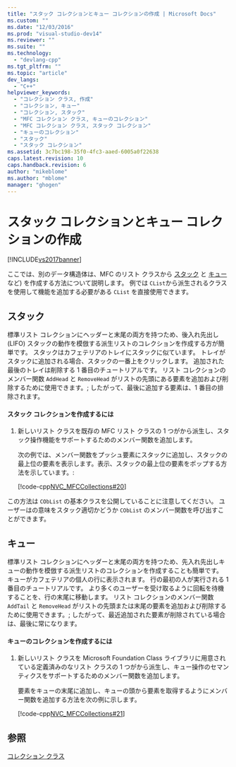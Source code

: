 ```yaml
---
title: "スタック コレクションとキュー コレクションの作成 | Microsoft Docs"
ms.custom: ""
ms.date: "12/03/2016"
ms.prod: "visual-studio-dev14"
ms.reviewer: ""
ms.suite: ""
ms.technology: 
  - "devlang-cpp"
ms.tgt_pltfrm: ""
ms.topic: "article"
dev_langs: 
  - "C++"
helpviewer_keywords: 
  - "コレクション クラス, 作成"
  - "コレクション, キュー"
  - "コレクション, スタック"
  - "MFC コレクション クラス, キューのコレクション"
  - "MFC コレクション クラス, スタック コレクション"
  - "キューのコレクション"
  - "スタック"
  - "スタック コレクション"
ms.assetid: 3c7bc198-35f0-4fc3-aaed-6005a0f22638
caps.latest.revision: 10
caps.handback.revision: 6
author: "mikeblome"
ms.author: "mblome"
manager: "ghogen"
---
```

# スタック コレクションとキュー コレクションの作成
[!INCLUDE[vs2017banner](../assembler/inline/includes/vs2017banner.md)]

ここでは、別のデータ構造体は、MFC のリスト クラスから [スタック](#_core_stacks) と [キュー](#_core_queues)など\) を作成する方法について説明します。  例では `CList`から派生されるクラスを使用して機能を追加する必要がある `CList` を直接使用できます。  
  
##  <a name="_core_stacks"></a> スタック  
 標準リスト コレクションにヘッダーと末尾の両方を持つため、後入れ先出し \(LIFO\) スタックの動作を模倣する派生リストのコレクションを作成する方が簡単です。  スタックはカフェテリアのトレイにスタックに似ています。  トレイがスタックに追加される場合、スタックの一番上をクリックします。  追加された最後のトレイは削除する 1 番目のチュートリアルです。  リスト コレクションのメンバー関数 `AddHead` と `RemoveHead` がリストの先頭にある要素を追加および削除するために使用できます。; したがって、最後に追加する要素は、1 番目の排除されます。  
  
#### スタック コレクションを作成するには  
  
1.  新しいリスト クラスを既存の MFC リスト クラスの 1 つがから派生し、スタック操作機能をサポートするためのメンバー関数を追加します。  
  
     次の例では、メンバー関数をプッシュ要素にスタックに追加し、スタックの最上位の要素を表示します。表示、スタックの最上位の要素をポップする方法を示しています。:  
  
     [!code-cpp[NVC_MFCCollections#20](../mfc/codesnippet/CPP/creating-stack-and-queue-collections_1.h)]  
  
 この方法は `CObList` の基本クラスを公開していることに注意してください。  ユーザーはの意味をスタック適切かどうか `CObList` のメンバー関数を呼び出すことができます。  
  
##  <a name="_core_queues"></a> キュー  
 標準リスト コレクションにヘッダーと末尾の両方を持つため、先入れ先出しキューの動作を模倣する派生リストのコレクションを作成することも簡単です。  キューがカフェテリアの個人の行に表示されます。  行の最初の人が実行される 1 番目のチュートリアルです。  より多くのユーザーを受け取るように回転を待機することを、行の末尾に移動します。  リスト コレクションのメンバー関数 `AddTail` と `RemoveHead` がリストの先頭または末尾の要素を追加および削除するために使用できます。; したがって、最近追加された要素が削除されている場合は、最後に常になります。  
  
#### キューのコレクションを作成するには  
  
1.  新しいリスト クラスを Microsoft Foundation Class ライブラリに用意されている定義済みのなリスト クラスの 1 つがから派生し、キュー操作のセマンティクスをサポートするためのメンバー関数を追加します。  
  
     要素をキューの末尾に追加し、キューの頭から要素を取得するようにメンバー関数を追加する方法を次の例に示します。  
  
     [!code-cpp[NVC_MFCCollections#21](../mfc/codesnippet/CPP/creating-stack-and-queue-collections_2.h)]  
  
## 参照  
 [コレクション クラス](../mfc/collections.md)